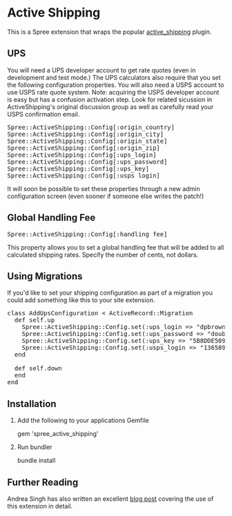 Active Shipping
===============

This is a Spree extension that wraps the popular [active_shipping](http://github.com/Shopify/active_shipping/tree/master) plugin.

UPS 
---

You will need a UPS developer account to get rate quotes (even in development and test mode.)  The UPS calculators also require that you set the following configuration properties. You will also need a USPS account to use USPS rate quote system. Note: acquiring the USPS developer account is easy but has a confusion activation step. Look for related sicussion in ActiveShipping's original discussion group as well as carefully read your USPS confirmation email. 

<pre>
Spree::ActiveShipping::Config[:origin_country]
Spree::ActiveShipping::Config[:origin_city]
Spree::ActiveShipping::Config[:origin_state]
Spree::ActiveShipping::Config[:origin_zip]
Spree::ActiveShipping::Config[:ups_login]
Spree::ActiveShipping::Config[:ups_password]
Spree::ActiveShipping::Config[:ups_key]
Spree::ActiveShipping::Config[:usps_login]
</pre>

It will soon be possible to set these properties through a new admin configuration screen (even sooner if someone else writes the patch!)  

Global Handling Fee
-------------------

<pre>
Spree::ActiveShipping::Config[:handling_fee]
</pre>

This property allows you to set a global handling fee that will be added to all calculated shipping rates.  Specify the number of cents, not dollars.

Using Migrations
----------------

If you'd like to set your shipping configuration as part of a migration you could add something like this to your site extension.

<pre>
class AddUpsConfiguration < ActiveRecord::Migration
  def self.up
    Spree::ActiveShipping::Config.set(:ups_login => "dpbrowning")
    Spree::ActiveShipping::Config.set(:ups_password => "doublewide")
    Spree::ActiveShipping::Config.set(:ups_key => "5B8DDE509EFDA5D6")
    Spree::ActiveShipping::Config.set(:usps_login => "13658997AOE2568XOE")
  end

  def self.down
  end
end
</pre> 

Installation
------------

1. Add the following to your applications Gemfile

    gem 'spree_active_shipping'

2. Run bundler

    bundle install


Further Reading
---------------

Andrea Singh has also written an excellent [blog post](http://blog.madebydna.com/all/code/2010/05/26/setting-up-usps-shipping-with-spree.html) covering the use of this extension in detail.
